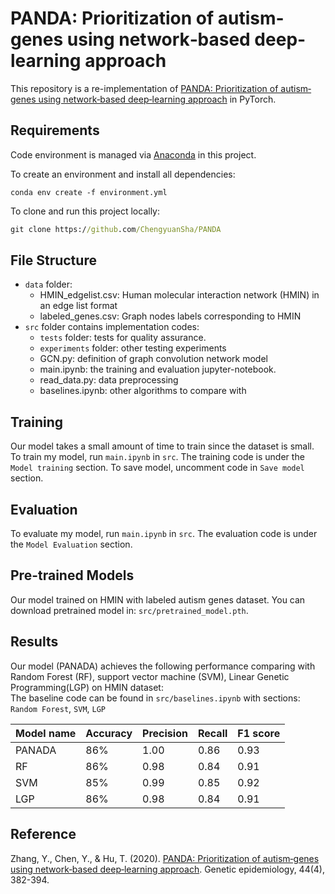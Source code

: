 # PANDA: Prioritization of autism‐genes using network‐based deep‐learning approach

This repository is a re-implementation of [PANDA: Prioritization of autism‐genes using network‐based deep‐learning approach](https://onlinelibrary.wiley.com/doi/full/10.1002/gepi.22282) in PyTorch. 

## Requirements

Code environment is managed via [Anaconda](https://www.anaconda.com/) in this project.

To create an environment and install all dependencies:
```setup
conda env create -f environment.yml
```

To clone and run this project locally:

```cmd
git clone https://github.com/ChengyuanSha/PANDA
```

## File Structure

* `data` folder:
  * HMIN_edgelist.csv: Human molecular interaction network (HMIN) in an edge list format
  * labeled_genes.csv: Graph nodes labels corresponding to HMIN
* `src` folder contains implementation codes:
  * `tests` folder: tests for quality assurance.
  * `experiments` folder: other testing experiments 
  * GCN.py: definition of graph convolution network model
  * main.ipynb: the training and evaluation jupyter-notebook.
  * read_data.py: data preprocessing
  * baselines.ipynb: other algorithms to compare with


## Training

Our model takes a small amount of time to train since the dataset is small.
To train my model, run ```main.ipynb``` in ```src```. The training code is under the `Model training` section.
To save model, uncomment code in `Save model` section.

## Evaluation

To evaluate my model, run ```main.ipynb``` in ```src```. 
The evaluation code is under the `Model Evaluation` section.

## Pre-trained Models

Our model trained on HMIN with labeled autism genes dataset.
You can download pretrained model in: `src/pretrained_model.pth`.


## Results
Our model (PANADA) achieves the following performance comparing with Random Forest (RF), support vector machine (SVM),
Linear Genetic Programming(LGP) on HMIN dataset:   
The baseline code can be found in `src/baselines.ipynb` with sections: `Random Forest`, `SVM`, `LGP`

| Model name | Accuracy | Precision | Recall | F1 score |
|--------|----------|-----------|--------|----------|
| PANADA | 86%      | 1.00      | 0.86   | 0.93     |
| RF     | 86%      | 0.98      | 0.84   | 0.91     |
| SVM    | 85%      | 0.99      | 0.85   | 0.92     |
| LGP    | 86%      | 0.98      | 0.84   | 0.91     |


## Reference 

Zhang, Y., Chen, Y., & Hu, T. (2020). 
[PANDA: Prioritization of autism‐genes using network‐based deep‐learning approach](https://onlinelibrary.wiley.com/doi/full/10.1002/gepi.22282). 
Genetic epidemiology, 44(4), 382-394.


